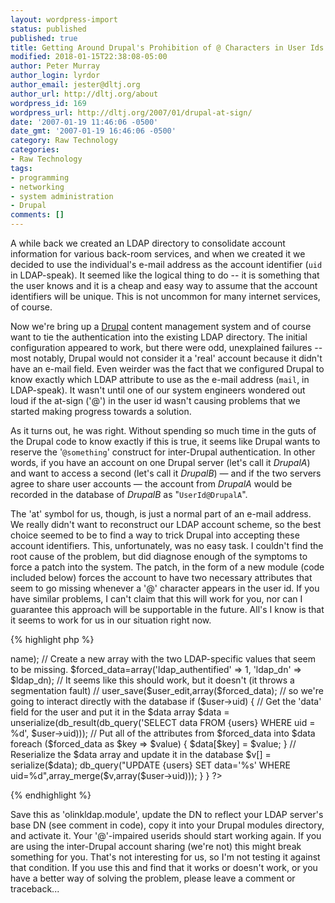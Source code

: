 ```yaml
---
layout: wordpress-import
status: published
published: true
title: Getting Around Drupal's Prohibition of @ Characters in User Ids
modified: 2018-01-15T22:38:08-05:00
author: Peter Murray
author_login: lyrdor
author_email: jester@dltj.org
author_url: http://dltj.org/about
wordpress_id: 169
wordpress_url: http://dltj.org/2007/01/drupal-at-sign/
date: '2007-01-19 11:46:06 -0500'
date_gmt: '2007-01-19 16:46:06 -0500'
category: Raw Technology
categories:
- Raw Technology
tags:
- programming
- networking
- system administration
- Drupal
comments: []
---
```

A while back we created an LDAP directory to consolidate account information for various back-room services, and when we created it we decided to use the individual's e-mail address as the account identifier (`uid` in LDAP-speak).  It seemed like the logical thing to do -- it is something that the user knows and it is a cheap and easy way to assume that the account identifiers will be unique.  This is not uncommon for many internet services, of course.

Now we're bring up a [Drupal](http://drupal.org/) content management system and of course want to tie the authentication into the existing LDAP directory.  The initial configuration appeared to work, but there were odd, unexplained failures -- most notably, Drupal would not consider it a 'real' account because it didn't have an e-mail field.  Even weirder was the fact that we configured Drupal to know exactly which LDAP attribute to use as the e-mail address (`mail`, in LDAP-speak).  It wasn't until one of our system engineers wondered out loud if the at-sign ('@') in the user id wasn't causing problems that we started making progress towards a solution.

As it turns out, he was right.  Without spending so much time in the guts of the Drupal code to know exactly if this is true, it seems like Drupal wants to reserve the '`@something`' construct for inter-Drupal authentication.  In other words, if you have an account on one Drupal server (let's call it _DrupalA_) and want to access a second (let's call it _DrupalB_) &mdash; and if the two servers agree to share user accounts &mdash; the account from _DrupalA_ would be recorded in the database of _DrupalB_ as "`UserId@DrupalA`".

The 'at' symbol for us, though, is just a normal part of an e-mail address.  We really didn't want to reconstruct our LDAP account scheme, so the best choice seemed to be to find a way to trick Drupal into accepting these account identifiers.  This, unfortunately, was no easy task.  I couldn't find the root cause of the problem, but did diagnose enough of the symptoms to force a patch into the system.  The patch, in the form of a new module (code included below) forces the account to have two necessary attributes that seem to go missing whenever a '@' character appears in the user id.  If you have similar problems, I can't claim that this will work for you, nor can I guarantee this approach will be supportable in the future.  All's I know is that it seems to work for us in our situation right now.

{% highlight php %}
<?php

function olinkldap_help($section) {
  $output = '';
  switch ($section) {
    case 'admin/modules#olinkldap':
      $output = 'olinkldap;
      break;
    case 'admin/modules#description':
    case 'admin/help#olinkldap':
      $output = t('Sets up OhioLINK-specific LDAP parameters.');
      break;
  }
  return $output;
}

function olinkldap_settings() { }

function olinkldap_user($op, &$edit, &$user, $category = NULL) {
  switch($op) {
    case 'load':
      olinkldap_user_load($user);
      break;
  }
}

function olinkldap_user_load(&$user) {
  // Calculate the DN for the user -- you'll need to adjust this to match your LDAP base DN
  $ldap_dn=sprintf("uid=%s,ou=People,dc=somewhere,dc=outthere", $user->name);

  // Create a new array with the two LDAP-specific values that seem to be missing.
  $forced_data=array('ldap_authentified' => 1, 'ldap_dn' => $ldap_dn);

    // It seems like this should work, but it doesn't (it throws a segmentation fault)
    //  user_save($user_edit,array($forced_data);
    // so we're going to interact directly with the database
  if ($user->uid) {
    // Get the 'data' field for the user and put it in the $data array
    $data = unserialize(db_result(db_query('SELECT data FROM {users} WHERE uid = %d', $user->uid)));
    // Put all of the attributes from $forced_data into $data
    foreach ($forced_data as $key => $value) {
      $data[$key] = $value;
    }
    // Reserialize the $data array and update it in the database
    $v[] = serialize($data);
    db_query("UPDATE {users} SET data='%s' WHERE uid=%d",array_merge($v,array($user->uid)));
  }
}
?>
{% endhighlight %}

Save this as 'olinkldap.module', update the DN to reflect your LDAP server's base DN (see comment in code), copy it into your Drupal modules directory, and activate it.  Your '@'-impaired userids should start working again.  If you are using the inter-Drupal account sharing (we're not) this might break something for you.  That's not interesting for us, so I'm not testing it against that condition.  If you use this and find that it works or doesn't work, or you have a better way of solving the problem, please leave a comment or traceback...
